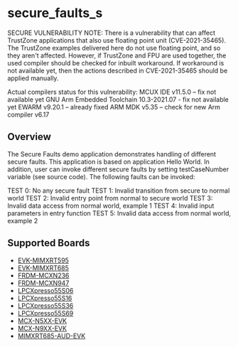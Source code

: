 # secure_faults_s

SECURE VULNERABILITY NOTE:
There is a vulnerability that can affect TrustZone applications that also use floating point unit (CVE-2021-35465). 
The TrustZone examples delivered here do not use floating point, and so they aren't affected. However, 
if TrustZone and FPU are used together, the used compiler should be checked for inbuilt workaround. 
If workaround is not available yet, then the actions described in CVE-2021-35465 should be applied manually.

Actual compilers status for this vulnerability:
MCUX IDE v11.5.0 – fix not available yet
GNU Arm Embedded Toolchain 10.3-2021.07 - fix not available yet
EWARM v9.20.1 – already fixed
ARM MDK v5.35 – check for new Arm compiler v6.17

## Overview
The Secure Faults demo application demonstrates handling of different secure faults. This application is based 
on application Hello World. In addition, user can invoke different secure faults by setting testCaseNumber variable (see source code).
The following faults can be invoked:

TEST 0: No any secure fault
TEST 1: Invalid transition from secure to normal world
TEST 2: Invalid entry point from normal to secure world
TEST 3: Invalid data access from normal world, example 1
TEST 4: Invalid input parameters in entry function
TEST 5: Invalid data access from normal world, example 2

## Supported Boards
- [EVK-MIMXRT595](../../_boards/evkmimxrt595/trustzone_examples/secure_faults/secure_faults_s/example_board_readme.md)
- [EVK-MIMXRT685](../../_boards/evkmimxrt685/trustzone_examples/secure_faults/secure_faults_s/example_board_readme.md)
- [FRDM-MCXN236](../../_boards/frdmmcxn236/trustzone_examples/secure_faults/secure_faults_s/example_board_readme.md)
- [FRDM-MCXN947](../../_boards/frdmmcxn947/trustzone_examples/secure_faults/secure_faults_s/example_board_readme.md)
- [LPCXpresso55S06](../../_boards/lpcxpresso55s06/trustzone_examples/secure_faults/secure_faults_s/example_board_readme.md)
- [LPCXpresso55S16](../../_boards/lpcxpresso55s16/trustzone_examples/secure_faults/secure_faults_s/example_board_readme.md)
- [LPCXpresso55S36](../../_boards/lpcxpresso55s36/trustzone_examples/secure_faults/secure_faults_s/example_board_readme.md)
- [LPCXpresso55S69](../../_boards/lpcxpresso55s69/trustzone_examples/secure_faults/secure_faults_s/example_board_readme.md)
- [MCX-N5XX-EVK](../../_boards/mcxn5xxevk/trustzone_examples/secure_faults/secure_faults_s/example_board_readme.md)
- [MCX-N9XX-EVK](../../_boards/mcxn9xxevk/trustzone_examples/secure_faults/secure_faults_s/example_board_readme.md)
- [MIMXRT685-AUD-EVK](../../_boards/mimxrt685audevk/trustzone_examples/secure_faults/secure_faults_s/example_board_readme.md)
